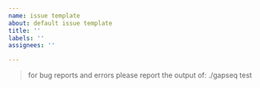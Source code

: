 ```yaml
---
name: issue template
about: default issue template
title: ''
labels: ''
assignees: ''

---
```


> for bug reports and errors please report the output of: ./gapseq test
